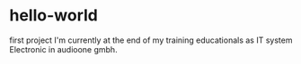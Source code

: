 # hello-world
first project
I'm currently at the end of my training educationals as IT system Electronic in audioone gmbh.
